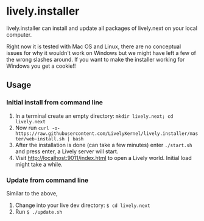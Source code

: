 # lively.installer

lively.installer can install and update all packages of lively.next on your local computer.

Right now it is tested with Mac OS and Linux, there are no conceptual issues
for why it wouldn't work on Windows but we might have left a few of the wrong
slashes around. If you want to make the installer working for Windows you get a
cookie!!


## Usage

### Initial install from command line

1. In a terminal create an empty directory: `mkdir lively.next; cd lively.next`
2. Now run `curl -o- https://raw.githubusercontent.com/LivelyKernel/lively.installer/master/web-install.sh | bash`
3. After the installation is done (can take a few minutes) enter `./start.sh` and press enter, a Lively server will start.
4. Visit [http://localhost:9011/index.html]() to open a Lively world. Initial load might take a while.

### Update from command line

Similar to the above, 
1. Change into your live dev directory: `$ cd lively.next`
2. Run `$ ./update.sh`
